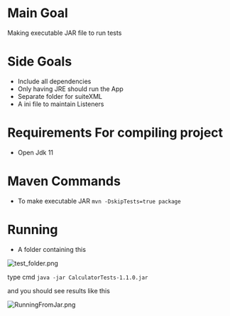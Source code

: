# Main Goal
Making executable JAR file to run tests

# Side Goals 
- Include all dependencies 
- Only having JRE should run the App
- Separate folder for suiteXML
- A ini file to maintain Listeners 


# Requirements For compiling project
- Open Jdk 11 

# Maven Commands 
- To make executable JAR ```mvn -DskipTests=true package```

# Running 
- A folder containing this 

![test_folder.png](/doc/test_folder.png)

type cmd ```java -jar CalculatorTests-1.1.0.jar``` 

and you should see results like this 

![RunningFromJar.png](/doc/RunningFromJar.png)
